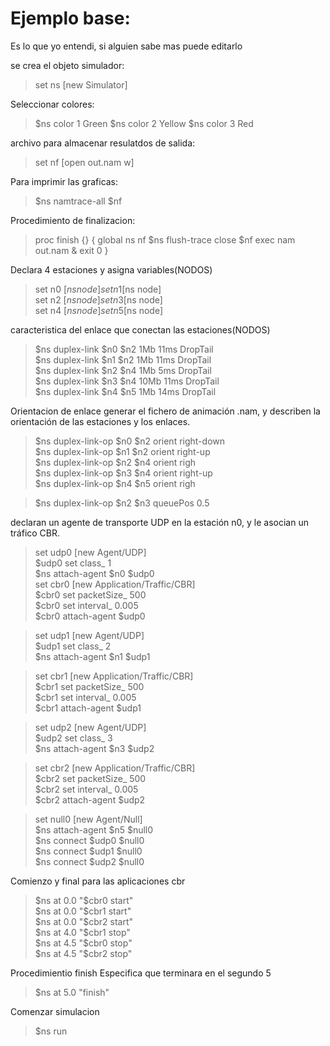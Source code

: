 # Ejemplo base:
Es lo que yo entendi, si alguien sabe mas puede editarlo

se crea el objeto simulador:
>set ns [new Simulator]

Seleccionar colores:
>$ns color 1 Green
>$ns color 2 Yellow
>$ns color 3 Red


archivo para almacenar resulatdos de salida:
>set nf [open out.nam w]

Para imprimir las graficas:
>$ns namtrace-all $nf

Procedimiento de finalizacion:
>proc finish {} {
        global ns nf
        $ns flush-trace
        close $nf
        exec nam out.nam &
        exit 0
}

Declara 4 estaciones y asigna variables(NODOS)
>set n0 [$ns node]  
>set n1 [$ns node]  
>set n2 [$ns node]  
>set n3 [$ns node]  
>set n4 [$ns node]  
>set n5 [$ns node]  

caracteristica del enlace que conectan las estaciones(NODOS)
>$ns duplex-link $n0 $n2 1Mb 11ms DropTail  
>$ns duplex-link $n1 $n2 1Mb 11ms DropTail  
>$ns duplex-link $n2 $n4 1Mb 5ms DropTail  
>$ns duplex-link $n3 $n4 10Mb 11ms DropTail  
>$ns duplex-link $n4 $n5 1Mb 14ms DropTail  

Orientacion de enlace
generar el fichero de animación .nam, y
describen la orientación de las estaciones y los enlaces.
>$ns duplex-link-op $n0 $n2 orient right-down  
>$ns duplex-link-op $n1 $n2 orient right-up  
>$ns duplex-link-op $n2 $n4 orient righ  
>$ns duplex-link-op $n3 $n4 orient right-up  
>$ns duplex-link-op $n4 $n5 orient righ  

>$ns duplex-link-op $n2 $n3 queuePos 0.5  

declaran un agente de transporte UDP en la estación n0,
y le asocian un tráfico CBR.


>set udp0 [new Agent/UDP]  
>$udp0 set class_ 1  
>$ns attach-agent $n0 $udp0  
>set cbr0 [new Application/Traffic/CBR]  
>$cbr0 set packetSize_ 500  
>$cbr0 set interval_ 0.005  
>$cbr0 attach-agent $udp0  


>set udp1 [new Agent/UDP]  
>$udp1 set class_ 2  
>$ns attach-agent $n1 $udp1  


>set cbr1 [new Application/Traffic/CBR]  
>$cbr1 set packetSize_ 500  
>$cbr1 set interval_ 0.005  
>$cbr1 attach-agent $udp1  


>set udp2 [new Agent/UDP]  
>$udp2 set class_ 3  
>$ns attach-agent $n3 $udp2  


>set cbr2 [new Application/Traffic/CBR]  
>$cbr2 set packetSize_ 500  
>$cbr2 set interval_ 0.005  
>$cbr2 attach-agent $udp2  

>set null0 [new Agent/Null]  
>$ns attach-agent $n5 $null0  
>$ns connect $udp0 $null0  
>$ns connect $udp1 $null0  
>$ns connect $udp2 $null0  



Comienzo y final para las aplicaciones cbr
>$ns at 0.0 "$cbr0 start"  
>$ns at 0.0 "$cbr1 start"  
>$ns at 0.0 "$cbr2 start"  
>$ns at 4.0 "$cbr1 stop"  
>$ns at 4.5 "$cbr0 stop"  
>$ns at 4.5 "$cbr2 stop"  

Procedimientio finish
Especifica que terminara en el segundo 5
>$ns at 5.0 "finish"  

Comenzar simulacion
>$ns run  



